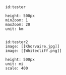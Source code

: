 
```leaflet

id:tester

height: 500px
minZoom: 1
maxZoom: 20
unit: km

```




```leaflet

id:tester2
image: [[Khorvaire.jpg]]
image: [[Whitecliff.png]]

height: 500px
unit: mi
scale: 400

```